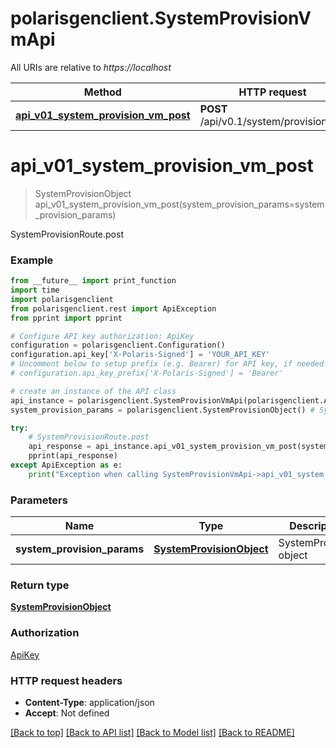 # polarisgenclient.SystemProvisionVmApi

All URIs are relative to *https://localhost*

Method | HTTP request | Description
------------- | ------------- | -------------
[**api_v01_system_provision_vm_post**](SystemProvisionVmApi.md#api_v01_system_provision_vm_post) | **POST** /api/v0.1/system/provision/vm | SystemProvisionRoute.post


# **api_v01_system_provision_vm_post**
> SystemProvisionObject api_v01_system_provision_vm_post(system_provision_params=system_provision_params)

SystemProvisionRoute.post

### Example
```python
from __future__ import print_function
import time
import polarisgenclient
from polarisgenclient.rest import ApiException
from pprint import pprint

# Configure API key authorization: ApiKey
configuration = polarisgenclient.Configuration()
configuration.api_key['X-Polaris-Signed'] = 'YOUR_API_KEY'
# Uncomment below to setup prefix (e.g. Bearer) for API key, if needed
# configuration.api_key_prefix['X-Polaris-Signed'] = 'Bearer'

# create an instance of the API class
api_instance = polarisgenclient.SystemProvisionVmApi(polarisgenclient.ApiClient(configuration))
system_provision_params = polarisgenclient.SystemProvisionObject() # SystemProvisionObject | SystemProvision object (optional)

try:
    # SystemProvisionRoute.post
    api_response = api_instance.api_v01_system_provision_vm_post(system_provision_params=system_provision_params)
    pprint(api_response)
except ApiException as e:
    print("Exception when calling SystemProvisionVmApi->api_v01_system_provision_vm_post: %s\n" % e)
```

### Parameters

Name | Type | Description  | Notes
------------- | ------------- | ------------- | -------------
 **system_provision_params** | [**SystemProvisionObject**](SystemProvisionObject.md)| SystemProvision object | [optional] 

### Return type

[**SystemProvisionObject**](SystemProvisionObject.md)

### Authorization

[ApiKey](../README.md#ApiKey)

### HTTP request headers

 - **Content-Type**: application/json
 - **Accept**: Not defined

[[Back to top]](#) [[Back to API list]](../README.md#documentation-for-api-endpoints) [[Back to Model list]](../README.md#documentation-for-models) [[Back to README]](../README.md)

